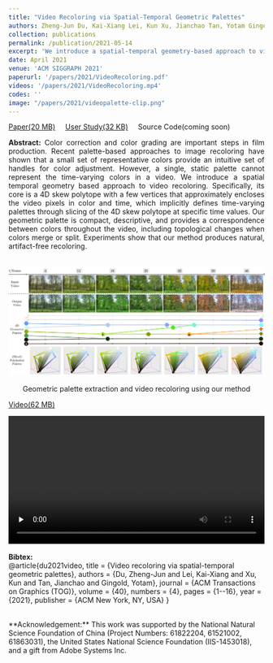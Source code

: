 ```yaml
---
title: "Video Recoloring via Spatial-Temporal Geometric Palettes"
authors: Zheng-Jun Du, Kai-Xiang Lei, Kun Xu, Jianchao Tan, Yotam Gingold
collection: publications
permalink: /publication/2021-05-14
excerpt: 'We introduce a spatial-temporal geometry-based approach to video recoloring. Specifically, its core is a 4D skew polytope with a few vertices that approximately encloses the video pixels in color and time, which implicitly defines time-varying palettes through slicing of the 4D skew polytope at specific time values.'
date: April 2021
venue: 'ACM SIGGRAPH 2021'
paperurl: '/papers/2021/VideoRecoloring.pdf'
videos: '/papers/2021/VideoRecoloring.mp4'
codes: ''
image: "/papers/2021/videopalette-clip.png"
---
```


[Paper(20 MB)](/papers/2021/VideoRecoloring.pdf) &nbsp;&nbsp;&nbsp;
[User Study(32 KB)](/papers/2021/VideoRecoloring-userstudy.pdf)  &nbsp;&nbsp;&nbsp;
Source Code(coming soon)

<div style="text-align: justify">
<b>Abstract:</b> Color correction and color grading are important steps in film production. Recent palette-based approaches to image recoloring have shown that a small set of representative colors provide an intuitive set of handles for color adjustment. However, a single, static palette cannot represent the time-varying colors in a video. We introduce a spatial temporal geometry based approach to video recoloring. Specifically, its core is a 4D skew polytope with a few vertices that approximately encloses the video pixels in color and time, which implicitly defines time-varying palettes through slicing of the 4D skew polytope at specific time values. Our geometric palette is compact, descriptive, and provides a correspondence between colors throughout the video, including topological changes when colors merge or split. Experiments show that our method produces natural, artifact-free recoloring.
</div><br>

![tesear](/papers/2021/videopalette.png)
<center>Geometric palette extraction and video recoloring using our method</center>

<!--
**Cite:** Zhang, Z.C. (2018) Design and  Optimization  of  Comb  Drive  Accelerator for High Frequency Oscillation. Modern Mechanical Engineering, 8, 1-10. https://doi.org/10.4236/mme.2018.81001  
-->

[Video(62 MB)](/papers/2021/VideoRecoloring.mp4)

<video id="video" controls="" preload="none" width="100%">
    <source id="mp4" src="/papers/2021/VideoRecoloring.mp4" type="video/mp4">
</video>

<br>

**Bibtex:**  
@article{du2021video,
  title 	=	{Video recoloring via spatial-temporal geometric palettes},
  authors	=	{Du, Zheng-Jun and Lei, Kai-Xiang and Xu, Kun and Tan, Jianchao and Gingold, Yotam},
  journal	=	{ACM Transactions on Graphics (TOG)},
  volume	=	{40},
  numbers	=	{4},
  pages		=	{1--16},
  year		=	{2021},
  publisher	=	{ACM New York, NY, USA}
}

<br>
**Acknowledgement:** This work was supported by the National Natural Science Foundation of China (Project Numbers: 61822204, 61521002, 61863031), the United States National Science Foundation (IIS-1453018), and a gift from Adobe Systems Inc.

<!--
<embed src="/papers/2021/VideoRecoloring.mp4" autostart=false width="100%">
-->

<br><br><br><br><br>

<script src="https://utteranc.es/client.js"
        repo="zcczhang/zcczhang.github.io"
        issue-term="pathname"
        theme="github-light"
        crossorigin="anonymous"
        async>
</script>